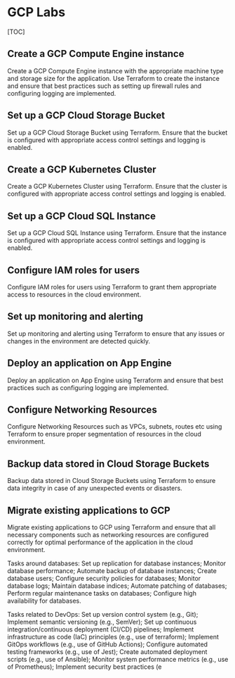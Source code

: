 # GCP Labs

[TOC]

## Create a GCP Compute Engine instance

Create a GCP Compute Engine instance with the appropriate machine type and storage size for the application. Use Terraform to create the instance and ensure that best practices such as setting up firewall rules and configuring logging are implemented.

## Set up a GCP Cloud Storage Bucket

Set up a GCP Cloud Storage Bucket using Terraform. Ensure that the bucket is configured with appropriate access control settings and logging is enabled.

## Create a GCP Kubernetes Cluster

Create a GCP Kubernetes Cluster using Terraform. Ensure that the cluster is configured with appropriate access control settings and logging is enabled.

## Set up a GCP Cloud SQL Instance

Set up a GCP Cloud SQL Instance using Terraform. Ensure that the instance is configured with appropriate access control settings and logging is enabled.

## Configure IAM roles for users

Configure IAM roles for users using Terraform to grant them appropriate access to resources in the cloud environment.

## Set up monitoring and alerting

Set up monitoring and alerting using Terraform to ensure that any issues or changes in the environment are detected quickly.

## Deploy an application on App Engine

Deploy an application on App Engine using Terraform and ensure that best practices such as configuring logging are implemented.

## Configure Networking Resources

Configure Networking Resources such as VPCs, subnets, routes etc using Terraform to ensure proper segmentation of resources in the cloud environment.

## Backup data stored in Cloud Storage Buckets

Backup data stored in Cloud Storage Buckets using Terraform to ensure data integrity in case of any unexpected events or disasters.

## Migrate existing applications to GCP

Migrate existing applications to GCP using Terraform and ensure that all necessary components such as networking resources are configured correctly for optimal performance of the application in the cloud environment.

Tasks around databases: Set up replication for database instances; Monitor database performance; Automate backup of database instances; Create database users; Configure security policies for databases; Monitor database logs; Maintain database indices; Automate patching of databases; Perform regular maintenance tasks on databases; Configure high availability for databases.

Tasks related to DevOps: Set up version control system (e.g., Git); Implement semantic versioning (e.g., SemVer); Set up continuous integration/continuous deployment (CI/CD) pipelines; Implement infrastructure as code (IaC) principles (e.g., use of terraform); Implement GitOps workflows (e.g., use of GitHub Actions); Configure automated testing frameworks (e.g., use of Jest); Create automated deployment scripts (e.g., use of Ansible); Monitor system performance metrics (e.g., use of Prometheus); Implement security best practices (e
